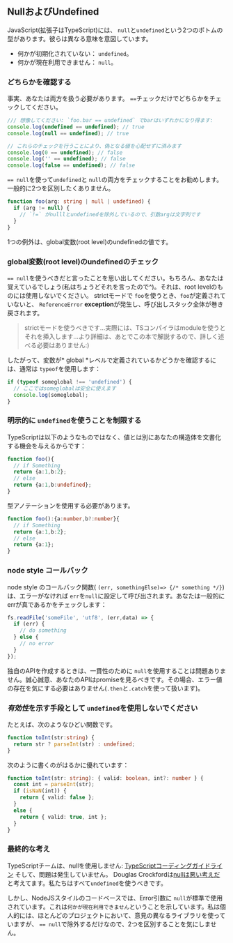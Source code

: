## NullおよびUndefined
JavaScript(拡張子はTypeScript)には、 `null`と`undefined`という2つのボトムの型があります。彼らは異なる意味を意図しています。

* 何かが初期化されていない： `undefined`。
* 何かが現在利用できません： `null`。


### どちらかを確認する

事実、あなたは両方を扱う必要があります。 `==`チェックだけでどちらかをチェックしてください。

```ts
/// 想像してください: `foo.bar == undefined` でbarはいずれかになり得ます:
console.log(undefined == undefined); // true
console.log(null == undefined); // true

// これらのチェックを行うことにより、偽となる値を心配せずに済みます
console.log(0 == undefined); // false
console.log('' == undefined); // false
console.log(false == undefined); // false
```

`== null`を使って`undefined`と `null`の両方をチェックすることをお勧めします。一般的に2つを区別したくありません。

```ts
function foo(arg: string | null | undefined) {
  if (arg != null) {
    // `!=` がnulllとundefinedを除外しているので、引数argは文字列です
  }
}
```

1つの例外は、global変数(root level)のundefinedの値です。

### global変数(root level)のundefinedのチェック

`== null`を使うべきだと言ったことを思い出してください。もちろん、あなたは覚えているでしょう(私はちょうどそれを言ったので^)。それは、root levelのものには使用しないでください。 strictモードで `foo`を使うとき、`foo`が定義されていないと、 `ReferenceError` **exception**が発生し、呼び出しスタック全体が巻き戻されます。

> strictモードを使うべきです...実際には、TSコンパイラはmoduleを使うとそれを挿入します...より詳細は、あとでこの本で解説するので、詳しく述べる必要はありません:)

したがって、変数が* global *レベルで定義されているかどうかを確認するには、通常は `typeof`を使用します：

```ts
if (typeof someglobal !== 'undefined') {
  // ここではsomeglobalは安全に使えます
  console.log(someglobal);
}
```

### 明示的に `undefined`を使うことを制限する
TypeScriptは以下のようなものではなく、値とは別にあなたの構造体を文書化する機会を与えるからです：
```ts
function foo(){
  // if Something
  return {a:1,b:2};
  // else
  return {a:1,b:undefined};
}
```
型アノテーションを使用する必要があります。
```ts
function foo():{a:number,b?:number}{
  // if Something
  return {a:1,b:2};
  // else
  return {a:1};
}
```

### node style コールバック
node style のコールバック関数( `(err, somethingElse)=> {/* something */}`)は、エラーがなければ `err`を`null`に設定して呼び出されます。あなたは一般的にerrが真であるかをチェックします：

```ts
fs.readFile('someFile', 'utf8', (err,data) => {
  if (err) {
    // do something
  } else {
    // no error
  }
});
```
独自のAPIを作成するときは、一貫性のために `null`を使用することは問題ありません。誠心誠意、あなたのAPIはpromiseを見るべきです。その場合、エラー値の存在を気にする必要はありません(`.then`と`.catch`を使って扱います)。

### *有効性*を示す手段として `undefined`を使用しないでください

たとえば、次のようなひどい関数です。

```ts
function toInt(str:string) {
  return str ? parseInt(str) : undefined;
}
```
次のように書くのがはるかに優れています：
```ts
function toInt(str: string): { valid: boolean, int?: number } {
  const int = parseInt(str);
  if (isNaN(int)) {
    return { valid: false };
  }
  else {
    return { valid: true, int };
  }
}
```

### 最終的な考え
TypeScriptチームは、nullを使用しません: [TypeScriptコーディングガイドライン](https://github.com/Microsoft/TypeScript/wiki/Coding-guidelines#null-and-undefined) そして、問題は発生していません。 Douglas Crockfordは[nullは悪い考えだ](https://www.youtube.com/watch?v=PSGEjv3Tqo0&feature=youtu.be&t=9m21s) と考えてます。私たちはすべて`undefined`を使うべきです。

しかし、NodeJSスタイルのコードベースでは、Error引数に `null`が標準で使用されています。これは`何かが現在利用できません`ということを示しています。私は個人的には、ほとんどのプロジェクトにおいて、意見の異なるライブラリを使っていますが、 `== null`で除外するだけなので、2つを区別することを気にしません。
